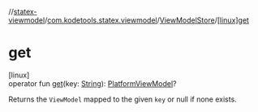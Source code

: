 //[statex-viewmodel](../../../index.md)/[com.kodetools.statex.viewmodel](../index.md)/[ViewModelStore](index.md)/[[linux]get]([linux]get.md)

# get

[linux]\
operator fun [get]([linux]get.md)(key: [String](https://kotlinlang.org/api/core/kotlin-stdlib/kotlin/-string/index.html)): [PlatformViewModel](../-platform-view-model/index.md)?

Returns the `ViewModel` mapped to the given `key` or null if none exists.
